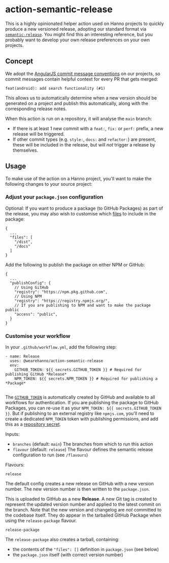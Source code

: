 # action-semantic-release

This is a highly opinionated helper action used on Hanno projects to quickly produce a new versioned release, adopting our standard format via [`semantic-release`](https://github.com/semantic-release/semantic-release). You might find this an interesting reference, but you probably want to develop your own release preferences on your own projects.

## Concept

We adopt the [AngularJS commit message conventions](https://github.com/angular/angular.js/blob/master/DEVELOPERS.md#-git-commit-guidelines) on our projects, so commit messages contain helpful context for every PR that gets merged:

```
feat(android): add search functionality (#1)
```

This allows us to automatically determine when a new version should be generated on a project and publish this automatically, along with the corresponding release notes.

When this action is run on a repository, it will analyse the `main` branch:

- If there is at least 1 new commit with a `feat:`, `fix:` or `perf:` prefix, a new release will be triggered.
- If other commit types (e.g. `style:`, `docs:` and `refactor:`) are present, these will be included in the release, but will _not_ trigger a release by themselves.

## Usage

To make use of the action on a Hanno project, you'll want to make the following changes to your source project:

### Adjust your `package.json` configuration

Optional: If you want to produce a package (to GitHub Packages) as part of the release, you may also wish to customise which [files](https://docs.npmjs.com/cli/v6/configuring-npm/package-json#files) to include in the package:

```
{
  ...
  "files": [
    "/dist",
    "/docs"
  ]
}
```

Add the following to publish the package on either NPM or GitHub:

```
{
  ...
  "publishConfig": {
    // Using GitHub
    "registry": "https://npm.pkg.github.com",
    // Using NPM
    "registry": "https://registry.npmjs.org/",
    // If you are publishing to NPM and want to make the package public
    "access": "public",
  }
}
```

### Customise your workflow

In your `.github/workflow.yml`, add the following step:

```
- name: Release
  uses: @wearehanno/action-semantic-release
  env:
    GITHUB_TOKEN: ${{ secrets.GITHUB_TOKEN }} # Required for publishing GitHub *Release*
    NPM_TOKEN: ${{ secrets.NPM_TOKEN }} # Required for publishing a *Package*
    
```

The [`GITHUB_TOKEN`](https://docs.github.com/en/actions/reference/authentication-in-a-workflow#about-the-github_token-secret) is automatically created by GitHub and available to all workflows for authentication. If you are publishing the package to GitHub Packages, you can re-use it as your `NPM_TOKEN: ${{ secrets.GITHUB_TOKEN }}`. But if publishing to an external registry like `npmjs.com`, you'll need to create a dedicated `NPM_TOKEN` token with publishing permissions, and add this as a [repository secret](https://docs.github.com/en/actions/reference/encrypted-secrets).

Inputs:

- `branches` (default: `main`)
  The branches from which to run this action
- `flavour` (default: `release`)
  The flavour defines the semantic release configuration to run (see `/flavours`)

Flavours:

`release`

The default config creates a new release on GitHub with a new version number. The new version number is then written to the `package.json`.

This is uploaded to GitHub as a new **Release**. A new Git tag is created to represent the updated version number and applied to the latest commit on the branch. Note that the new version and changelog are _not_ committed to the codebase itself. They do appear in the tarballed GitHub Package when using the `release-package` flavour.

`release-package`

The `release-package` also creates a tarball, containing:

- the contents of the `"files": []` definition in `package.json` (see below)
- the `package.json` itself (with correct version number)
